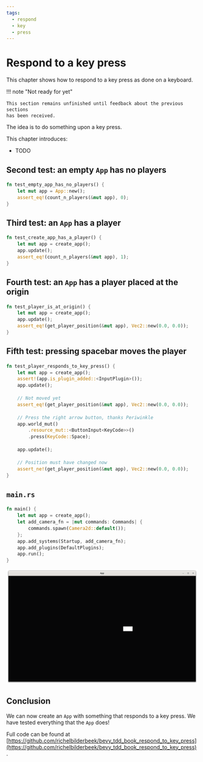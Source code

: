 ```yaml
---
tags:
  - respond
  - key
  - press
---
```


# Respond to a key press

This chapter shows how to respond to a key press as done on a keyboard.

!!! note "Not ready for yet"

    This section remains unfinished until feedback about the previous sections
    has been received.

The idea is to do something upon a key press.

This chapter introduces:

- TODO

## Second test: an empty `App` has no players

```rust
fn test_empty_app_has_no_players() {
    let mut app = App::new();
    assert_eq!(count_n_players(&mut app), 0);
}
```

## Third test: an `App` has a player

```rust
fn test_create_app_has_a_player() {
    let mut app = create_app();
    app.update();
    assert_eq!(count_n_players(&mut app), 1);
}
```

## Fourth test: an `App` has a player placed at the origin

```rust
fn test_player_is_at_origin() {
    let mut app = create_app();
    app.update();
    assert_eq!(get_player_position(&mut app), Vec2::new(0.0, 0.0));
}
```

## Fifth test: pressing spacebar moves the player

```rust
fn test_player_responds_to_key_press() {
    let mut app = create_app();
    assert!(app.is_plugin_added::<InputPlugin>());
    app.update();

    // Not moved yet
    assert_eq!(get_player_position(&mut app), Vec2::new(0.0, 0.0));

    // Press the right arrow button, thanks Periwinkle
    app.world_mut()
        .resource_mut::<ButtonInput<KeyCode>>()
        .press(KeyCode::Space);

    app.update();

    // Position must have changed now
    assert_ne!(get_player_position(&mut app), Vec2::new(0.0, 0.0));
}
```

## `main.rs`

```rust
fn main() {
    let mut app = create_app();
    let add_camera_fn = |mut commands: Commands| {
        commands.spawn(Camera2d::default());
    };
    app.add_systems(Startup, add_camera_fn);
    app.add_plugins(DefaultPlugins);
    app.run();
}
```

![The App in action](respond_to_key_press.png)

## Conclusion

We can now create an `App` with something that responds
to a key press.
We have tested everything that the `App` does!

Full code can be found at [https://github.com/richelbilderbeek/bevy_tdd_book_respond_to_key_press](https://github.com/richelbilderbeek/bevy_tdd_book_respond_to_key_press).
